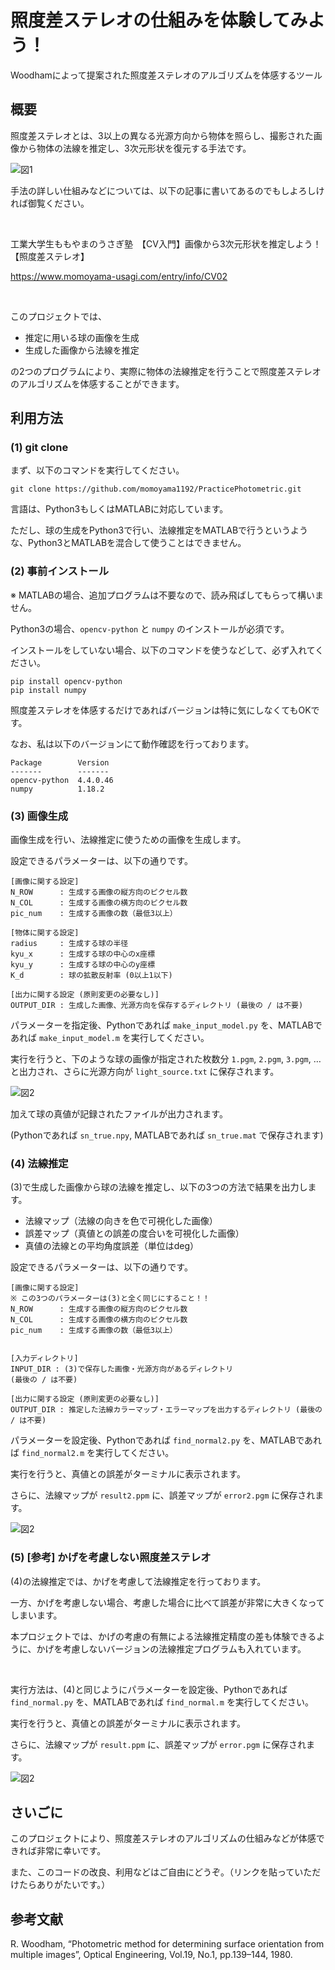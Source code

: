 照度差ステレオの仕組みを体験してみよう！
====

Woodhamによって提案された照度差ステレオのアルゴリズムを体感するツール

## 概要

照度差ステレオとは、3以上の異なる光源方向から物体を照らし、撮影された画像から物体の法線を推定し、3次元形状を復元する手法です。

![図1](readme_pic/photometrtc_pic(1).jpg)

手法の詳しい仕組みなどについては、以下の記事に書いてあるのでもしよろしければ御覧ください。

<br>

工業大学生ももやまのうさぎ塾　【CV入門】画像から3次元形状を推定しよう！【照度差ステレオ】

https://www.momoyama-usagi.com/entry/info/CV02

<br>

このプロジェクトでは、

* 推定に用いる球の画像を生成
* 生成した画像から法線を推定

の2つのプログラムにより、実際に物体の法線推定を行うことで照度差ステレオのアルゴリズムを体感することができます。

## 利用方法

### (1) git clone

まず、以下のコマンドを実行してください。

```
git clone https://github.com/momoyama1192/PracticePhotometric.git
```

言語は、Python3もしくはMATLABに対応しています。

ただし、球の生成をPython3で行い、法線推定をMATLABで行うというような、Python3とMATLABを混合して使うことはできません。


### (2) 事前インストール

※ MATLABの場合、追加プログラムは不要なので、読み飛ばしてもらって構いません。


Python3の場合、`opencv-python` と `numpy` のインストールが必須です。

インストールをしていない場合、以下のコマンドを使うなどして、必ず入れてください。

```
pip install opencv-python
pip install numpy
```

照度差ステレオを体感するだけであればバージョンは特に気にしなくてもOKです。

なお、私は以下のバージョンにて動作確認を行っております。

```
Package        Version
-------        -------
opencv-python  4.4.0.46
numpy          1.18.2
```

### (3) 画像生成

画像生成を行い、法線推定に使うための画像を生成します。

設定できるパラメーターは、以下の通りです。

```
[画像に関する設定]
N_ROW      : 生成する画像の縦方向のピクセル数
N_COL      : 生成する画像の横方向のピクセル数
pic_num    : 生成する画像の数（最低3以上）

[物体に関する設定]
radius     : 生成する球の半径
kyu_x      : 生成する球の中心のx座標
kyu_y      : 生成する球の中心のy座標 
K_d        : 球の拡散反射率 (0以上1以下)

[出力に関する設定 (原則変更の必要なし)]
OUTPUT_DIR : 生成した画像、光源方向を保存するディレクトリ (最後の / は不要)
```

パラメーターを指定後、Pythonであれば `make_input_model.py` を、MATLABであれば `make_input_model.m` を実行してください。

実行を行うと、下のような球の画像が指定された枚数分 `1.pgm`, `2.pgm`, `3.pgm`, … と出力され、さらに光源方向が `light_source.txt` に保存されます。

![図2](readme_pic/photometrtc_pic(10).jpg)

加えて球の真値が記録されたファイルが出力されます。

(Pythonであれば `sn_true.npy`, MATLABであれば `sn_true.mat` で保存されます)

### (4) 法線推定

(3)で生成した画像から球の法線を推定し、以下の3つの方法で結果を出力します。

* 法線マップ（法線の向きを色で可視化した画像）
* 誤差マップ（真値との誤差の度合いを可視化した画像）
* 真値の法線との平均角度誤差（単位はdeg）

設定できるパラメーターは、以下の通りです。

```
[画像に関する設定]
※ この3つのパラメーターは(3)と全く同じにすること！！
N_ROW      : 生成する画像の縦方向のピクセル数
N_COL      : 生成する画像の横方向のピクセル数
pic_num    : 生成する画像の数（最低3以上）


[入力ディレクトリ]
INPUT_DIR : (3)で保存した画像・光源方向があるディレクトリ
(最後の / は不要)

[出力に関する設定 (原則変更の必要なし)]
OUTPUT_DIR : 推定した法線カラーマップ・エラーマップを出力するディレクトリ (最後の / は不要)
```

パラメーターを設定後、Pythonであれば `find_normal2.py` を、MATLABであれば `find_normal2.m` を実行してください。

実行を行うと、真値との誤差がターミナルに表示されます。

さらに、法線マップが `result2.ppm` に、誤差マップが `error2.pgm` に保存されます。

![図2](readme_pic/photometrtc_pic(8).jpg)

### (5) [参考] かげを考慮しない照度差ステレオ

(4)の法線推定では、かげを考慮して法線推定を行っております。

一方、かげを考慮しない場合、考慮した場合に比べて誤差が非常に大きくなってしまいます。

本プロジェクトでは、かげの考慮の有無による法線推定精度の差も体験できるように、かげを考慮しないバージョンの法線推定プログラムも入れています。

<br>

実行方法は、(4)と同じようにパラメーターを設定後、Pythonであれば `find_normal.py` を、MATLABであれば `find_normal.m` を実行してください。

実行を行うと、真値との誤差がターミナルに表示されます。

さらに、法線マップが `result.ppm` に、誤差マップが `error.pgm` に保存されます。

![図2](readme_pic/photometrtc_pic(9).jpg)

## さいごに

このプロジェクトにより、照度差ステレオのアルゴリズムの仕組みなどが体感できれば非常に幸いです。

また、このコードの改良、利用などはご自由にどうぞ。（リンクを貼っていただけたらありがたいです。）

## 参考文献

R. Woodham, “Photometric method for determining surface orientation from multiple images”, Optical Engineering, Vol.19, No.1, pp.139–144, 1980.